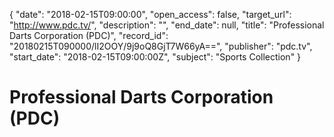 {
  "date": "2018-02-15T09:00:00", 
  "open_access": false, 
  "target_url": "http://www.pdc.tv/", 
  "description": "", 
  "end_date": null, 
  "title": "Professional Darts Corporation (PDC)", 
  "record_id": "20180215T090000/lI2OOY/9j9oQ8GjT7W66yA==", 
  "publisher": "pdc.tv", 
  "start_date": "2018-02-15T09:00:00Z", 
  "subject": "Sports Collection"
}

# Professional Darts Corporation (PDC)


